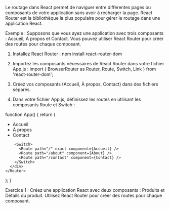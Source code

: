 Le routage dans React permet de naviguer entre différentes pages ou composants de votre application sans avoir à recharger la page.
React Router est la bibliothèque la plus populaire pour gérer le routage dans une application React.

Exemple :
Supposons que vous ayez une application avec trois composants : Accueil, À propos et Contact. 
Vous pouvez utiliser React Router pour créer des routes pour chaque composant.

1. Installez React Router :
npm install react-router-dom


2. Importez les composants nécessaires de React Router dans votre fichier App.js :
import { BrowserRouter as Router, Route, Switch, Link } from 'react-router-dom';

3. Créez vos composants (Accueil, À propos, Contact) dans des fichiers séparés.

4. Dans votre fichier App.js, définissez les routes en utilisant les composants Route et Switch :

function App() {
  return (
    <Router>
      <div>
        <nav>
          <ul>
            <li>
              <Link to="/">Accueil</Link>
            </li>
            <li>
              <Link to="/about">À propos</Link>
            </li>
            <li>
              <Link to="/contact">Contact</Link>
            </li>
          </ul>
        </nav>

        <Switch>
          <Route path="/" exact component={Accueil} />
          <Route path="/about" component={About} />
          <Route path="/contact" component={Contact} />
        </Switch>
      </div>
    </Router>
  );
}

Exercice 1 :
Créez une application React avec deux composants : Produits et Détails du produit. 
Utilisez React Router pour créer des routes pour chaque composant.
